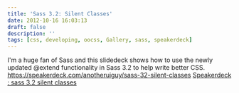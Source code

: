 ```yaml
---
title: 'Sass 3.2: Silent Classes'
date: 2012-10-16 16:03:13
draft: false
description: ''
tags: [css, developing, oocss, Gallery, sass, speakerdeck]
---
```


I'm a huge fan of Sass and this slidedeck shows how to use the newly updated @extend functionality in Sass 3.2 to help write better CSS. https://speakerdeck.com/anotheruiguy/sass-32-silent-classes [Speakerdeck : sass 3.2 silent classes](https://speakerdeck.com/u/anotheruiguy/p/sass-32-silent-classes)